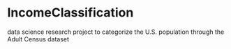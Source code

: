 # IncomeClassification
data science research project to categorize the U.S. population through the Adult Census dataset
